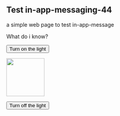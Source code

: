 <!DOCTYPE html>
<html>

 <head>
        
 <script>

 </script>
</head> 

<body>

<h2>Test in-app-messaging-44</h2>

<p>a simple web page to test in-app-message </p>

<p>What do i know?</p>

<button onclick="document.getElementById('myImage').src='https://www.google.com/images/srpr/logo4w.png'">Turn on the light</button>

<img id="myImage" src="https://www.google.com/images/srpr/logo4w.png" style="width:100px">

<button onclick="document.getElementById('myImage').src='https://www.google.com/images/srpr/logo4w.png'">Turn off the light</button>



<script src="https://cdn.onesignal.com/sdks/OneSignalSDK.js" async></script>

<script> 
var OneSignal = OneSignal || [];
</script>
	
<script>
	var OneSignal = OneSignal || [];

OneSignal.push(["init", {
  appId: "aed47042-40cf-4f9a-9d75-b11579f02f17",
  // Your other init settings
}]);

OneSignal.push(function() {
  OneSignal.on('permissionPromptDisplay', function () {
    console.log("The prompt displayed");
  });
});

OneSignal.push(function() {
  OneSignal.registerForPushNotifications();
});



OneSignal.push(["getNotificationPermission", function(permission) {
    console.log("Site Notification Permission:", permission);
    // (Output) Site Notification Permission: default
}]);

OneSignal.push(function() {
  /* These examples are all valid */
  OneSignal.getUserId(function(userId) {
    console.log("OneSignal User ID:", userId);
    // (Output) OneSignal User ID: 270a35cd-4dda-4b3f-b04e-41d7463a2316    
  });
  

</script>	
   <!-- Pushe.init("5ej158r7z9r8278e");
    Pushe.subscribe();
-->

</body>
</html>
